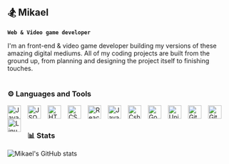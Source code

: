 ## 🏂 Mikael 

**`Web & Video game developer`**

I'm an front-end & video game developer building my versions of these amazing digital mediums. All of my coding projects are built
from the ground up, from planning and designing the project itself to finishing touches. 

#

### ⚙️ Languages and Tools

<img align="left" alt="JavaScript" width="30px" style="padding-right:12px;" src="https://cdn.jsdelivr.net/gh/devicons/devicon@latest/icons/javascript/javascript-original.svg"/>
<img align="left" alt="JSON" width="30px" style="padding-right:12px;" src="https://cdn.jsdelivr.net/gh/devicons/devicon@latest/icons/json/json-original.svg"/>
<img align="left" alt="HTML5" width="30px" style="padding-right:12px;" src="https://cdn.jsdelivr.net/gh/devicons/devicon@latest/icons/html5/html5-original.svg"/>
<img align="left" alt="CSS" width="30px" style="padding-right:12px;" src="https://cdn.jsdelivr.net/gh/devicons/devicon@latest/icons/css3/css3-original.svg"/>
<img align="left" alt="React" width="30px" style="padding-right:12px;" src="https://cdn.jsdelivr.net/gh/devicons/devicon@latest/icons/react/react-original.svg"/>
<img align="left" alt="Java" width="30px" style="padding-right:12px;" src="https://cdn.jsdelivr.net/gh/devicons/devicon@latest/icons/java/java-original.svg"/>
<img align="left" alt="Csharp" width="30px" style="padding-right:12px;" src="https://cdn.jsdelivr.net/gh/devicons/devicon@latest/icons/csharp/csharp-original.svg"/>
<img align="left" alt="Godot" width="30px" style="padding-right:12px;" src="https://cdn.jsdelivr.net/gh/devicons/devicon@latest/icons/godot/godot-original.svg"/>
<img align="left" alt="Unity" width="30px" style="padding-right:12px;" src="https://cdn.jsdelivr.net/gh/devicons/devicon@latest/icons/unity/unity-original.svg"/>
<img align="left" alt="Git" width="30px" style="padding-right:12px;" src="https://cdn.jsdelivr.net/gh/devicons/devicon@latest/icons/git/git-original.svg"/>
<img align="left" alt="GitLab" width="30px" style="padding-right:12px;" src="https://cdn.jsdelivr.net/gh/devicons/devicon@latest/icons/gitlab/gitlab-original.svg"/>
<img align="left" alt="Linux" width="30px" style="padding-right:12px;" src="https://cdn.jsdelivr.net/gh/devicons/devicon@latest/icons/linux/linux-original.svg"/>
<br />

#

### 📊 Stats

![Mikael's GitHub stats](https://github-readme-stats.vercel.app/api?username=MikaelVV&show_icons=true&theme=tokyonight)




<!--
**MikaelVV/MikaelVV** is a ✨ _special_ ✨ repository because its `README.md` (this file) appears on your GitHub profile.

Here are some ideas to get you started:

- 🔭 I’m currently working on ...
- 🌱 I’m currently learning ...
- 👯 I’m looking to collaborate on ...
- 🤔 I’m looking for help with ...
- 💬 Ask me about ...
- 📫 How to reach me: ...
- 😄 Pronouns: ...
- ⚡ Fun fact: ...
-->
